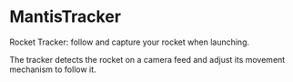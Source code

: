 # MantisTracker

Rocket Tracker: follow and capture your rocket when launching.

The tracker detects the rocket on a camera feed and adjust its movement mechanism to follow it. 